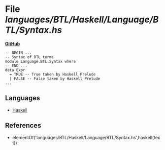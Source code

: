 # File _languages/BTL/Haskell/Language/BTL/Syntax.hs_
**[GitHub](https://github.com/softlang/yas/blob/master/languages/BTL/Haskell/Language/BTL/Syntax.hs)**
```
-- BEGIN ...
-- Syntax of BTL terms
module Language.BTL.Syntax where
-- END ...
data Expr
  = TRUE -- True taken by Haskell Prelude
  | FALSE -- False taken by Haskell Prelude
...
```

## Languages
* [Haskell](../languages/Haskell.md)

## References
* elementOf('languages/BTL/Haskell/Language/BTL/Syntax.hs',haskell(text))
